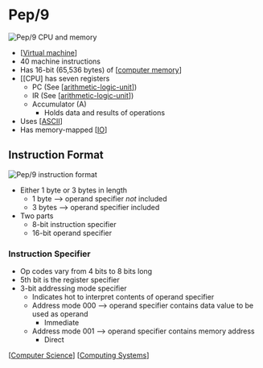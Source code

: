 # Pep/9

![Pep/9 CPU and memory](/assets/second-brain/2020-10-07-16-54-37.png)

- [[Virtual machine]]
- 40 machine instructions
- Has 16-bit (65,536 bytes) of [[computer memory]]
- [[CPU] has seven registers
  - PC (See [[arithmetic-logic-unit]])
  - IR (See [[arithmetic-logic-unit]])
  - Accumulator (A)
    - Holds data and results of operations
- Uses [[ASCII]]
- Has memory-mapped [[IO]]

## Instruction Format

![Pep/9 instruction format](/assets/second-brain/2020-10-09-10-37-34.png)

- Either 1 byte or 3 bytes in length
  - 1 byte --> operand specifier _not_ included
  - 3 bytes --> operand specifier included
- Two parts
  - 8-bit instruction specifier
  - 16-bit operand specifier

### Instruction Specifier

- Op codes vary from 4 bits to 8 bits long
- 5th bit is the register specifier
- 3-bit addressing mode specifier
  - Indicates hot to interpret contents of operand specifier
  - Address mode $000$ --> operand specifier contains data value to be used as operand
    - Immediate
  - Address mode $001$ --> operand specifier contains memory address
    - Direct

[[Computer Science]] [[Computing Systems]]

[//begin]: # "Autogenerated link references for markdown compatibility"
[Virtual machine]: virtual-machine "Virtual Machine"
[computer memory]: computer-memory "Computer Memory"
[arithmetic-logic-unit]: arithmetic-logic-unit "Arithmetic Logic Unit"
[ASCII]: ascii "ASCII"
[IO]: io "I/O (Input/Output)"
[Computer Science]: computer-science "Computer Science"
[Computing Systems]: computing-systems "Computing Systems"
[//end]: # "Autogenerated link references"